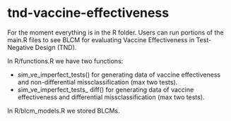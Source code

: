 # tnd-vaccine-effectiveness

For the moment everything is in the R folder.
Users can run portions of the main.R files to see BLCM for evaluating Vaccine Effectiveness in Test-Negative Design (TND). 

In R/functions.R we have two functions:
- sim_ve_imperfect_tests() for generating data of vaccine effectiveness and non-differential missclassification (max two tests).
- sim_ve_imperfect_tests_ diff() for generating data of vaccine effectiveness and differential missclassification (max two tests).

In R/blcm_models.R we stored BLCMs.
